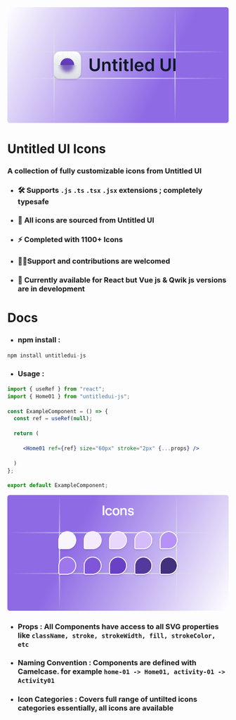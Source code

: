 <img src="./public/logo.png">

# Untitled UI Icons

### A collection of fully customizable icons from Untitled UI

- ### 🛠 Supports `.js` `.ts` `.tsx` `.jsx` extensions ; completely typesafe
- ### 🚀 All icons are sourced from Untitled UI
- ### ⚡ Completed with **1100+** Icons
- ### 🤝🏽Support and contributions are welcomed
- ### 🤗 Currently available for React but Vue js & Qwik js versions are in development

# Docs

- ### npm install :

```js
npm install untitledui-js
```

- ### Usage :

```jsx
import { useRef } from "react";
import { Home01 } from "untitledui-js";

const ExampleComponent = () => {
  const ref = useRef(null);
  
  return (

     <Home01 ref={ref} size="60px" stroke="2px" {...props} />

  )
};

export default ExampleComponent;
```

<img src="./public/icons.png">

- ### **Props** : All Components have access to all SVG properties like  `className, stroke, strokeWidth, fill, strokeColor, etc`

- ### **Naming Convention** : Components are defined with Camelcase. for example `home-01 -> Home01, activity-01 -> Activity01`

- ### **Icon Categories** : Covers full range of untilted icons categories essentially, all icons are available

